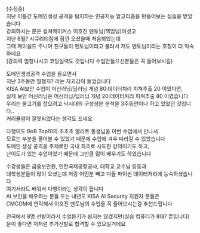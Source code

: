 (수정중)  
지난 이틀간 도메인생성 공격을 탐지하는 인공지능 알고리즘을 만들어보는 실습을 받았습니다  
강의하시는 분은 컬쳐메이커스 이호진 멘토님(책임님)이셨고    
지난 6월? 시큐리티짐에 잠깐 오셨을때 처음뵈었는데   
그때 케이쉴드 주니어 친구들이 멘토님이라고 불러서 저도 멘토님이라는 호칭이 더 익숙하네요  
(강의력 엄청나시고 코딩실력도 갓입니다 수업안들으신분들은 꼭 들어보시길)
  
도메인생성공격 수업을 들으면서  
지난 3주동안 뭘했지? 라는 자괴감이 들었습니다  
KISA AI보안 수업이 머신러닝/딥러닝 개념 80:데이터처리 피쳐추출 20 이였다면,  
실제 보안 머신러닝은 머신러닝/딥러닝 개념 20:데이터처리 피쳐추출 80 이였습니다  
우리는 물고기를 잡으려고 낙시대의 구성성분 분석을 3주동안이나 하고 있었던 것입니다..  
커리큘럼이 잘못되었다는 생각도 드네요  
  
다행이도 BoB Top10의 초초초 엘리트 동생님을 이번 수업에서 만나서  
모르는 부분을 물어볼 수 있었기 때문에 수업에 겨우 따라갈 수 있었습니다   
도메인 생성 공격을 주제로한 국내 최초로 시도한 강의이기도 하고,  
난이도가 있는 수업이였기 때문에 그만큼 많이 배우기도 하였습니다  

수강생들은 금융보안원, 인천국제공항공사, 대학교 교수님 등등과  
대학생분들이 많이 오셨는데 저랑 어떤분 빼고 다들 파이썬 데이터처리에 능숙하셨습니다   
여기서라도 배워서 다행이라는 생각이 듭니다     
AI 보안을 배우려는 분들 또는 내년도 KISA AI Security 지원자 분들은  
CMCOM에 연락해서 이호진 멘토님의 수업을 꼭 들어보시는걸 추천드립니다  

전국에서 8명 선발이라서 수업듣기가 쉽지는 않겠지만(실습 컴퓨터가 8대? 뿐입니다)  
운이 좋다면 저처럼 추가선발로 합격할 수 있으실거에요  



